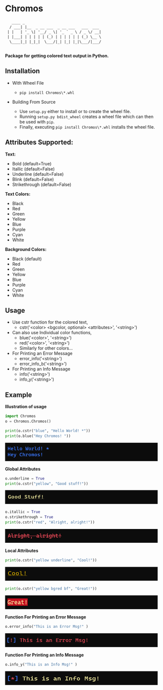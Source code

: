 # Chromos

```
   ____ _                                   
  / ___| |__  _ __ ___  _ __ ___   ___  ___ 
 | |   | '_ \| '__/ _ \| '_ ` _ \ / _ \/ __|
 | |___| | | | | | (_) | | | | | | (_) \__ \
  \____|_| |_|_|  \___/|_| |_| |_|\___/|___/
                                            
```

**Package for getting colored text output in Python.**

## Installation

 * With Wheel File
   * `pip install Chromos\*.whl`
 
 * Building From Source
   * Use `setup.py` either to install or to create the wheel file. 
   * Running `setup.py bdist_wheel` creates a wheel file which can then be used with `pip`.
   * Finally, executing `pip install Chromos\*.whl` installs the wheel file.


## Attributes Supported:

 **Text:**
   * Bold (default=True)
   * Itallic (default=False)
   * Underline (default=False)
   * Blink (default=False)
   * Strikethrough (default=False)
   
 **Text Colors:**
   * Black
   * Red
   * Green
   * Yellow
   * Blue
   * Purple
   * Cyan
   * White

 **Background Colors:**
   * Black  (default)
   * Red
   * Green
   * Yellow
   * Blue
   * Purple
   * Cyan
   * White

## Usage

* Use cstr function for the colored text,
  * cstr('\<color> \<bgcolor, optional>  \<attributes>', '\<string>')
* Can also use Individual color functions,
  * blue('\<color>', '\<string>')
  * red('\<color>', '\<string>')
  * Similarly for other colors...
* For Printing an Error Message
  * error_info('\<string>')
  * error_info_b('\<string>')
* For Printing an Info Message
  * info('\<string>')
  * info_y('\<string>')   

## Example

**Illustration of usage**

```python
import Chromos
o = Chromos.Chromos()
```
```python
print(o.cstr("blue", "Hello World! *"))
print(o.blue("Hey Chromos! "))
```

<img src="Imgs/chromos_hey.png" width="500px" height="60px">

**Global Attributes**
```python
o.underline = True
print(o.cstr("yellow", "Good stuff!"))
```
<img src="Imgs/chromos_good_stuff.png" width="500px" height="45px">

```python
o.itallic = True
o.strikethrough = True
print(o.cstr("red", "Alright, alright!"))
```
<img src="Imgs/chromos_alright.png" width="500px" height="45px">

**Local Attributes**
```python
print(o.cstr("yellow underline", "Cool!"))
```
<img src="Imgs/chromos_cool.png" width="500px" height="45px">

```python
print(o.cstr("yellow bgred bf", "Great!"))
```

<img src="Imgs/chromos_great.png" width="500px" height="45px">

**Function For Printing an Error Message**
```python
o.error_info("This is an Error Msg!" )
```
<img src="Imgs/chromos_error.png" width="500px" height="45px">

**Function For Printing an Info Message**
```python
o.info_y("This is an Info Msg!" )
```
<img src="Imgs/chromos_info.png" width="500px" height="45px">
